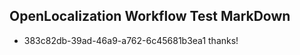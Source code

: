 ## OpenLocalization Workflow Test MarkDown
* 383c82db-39ad-46a9-a762-6c45681b3ea1 
thanks!<!--HONumber=Mar16_HO3-->
